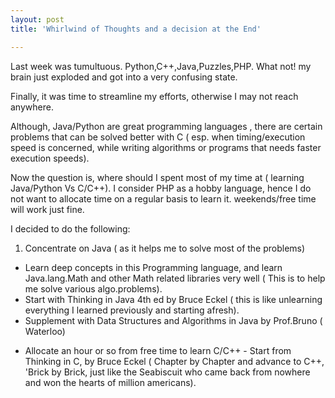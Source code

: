 ```yaml
---
layout: post
title: 'Whirlwind of Thoughts and a decision at the End'

---
```


Last week was tumultuous. Python,C++,Java,Puzzles,PHP. What not! my brain just exploded and got into a very confusing state.

Finally, it was time to streamline my efforts, otherwise I may not reach anywhere.

Although, Java/Python are great programming languages , there are certain problems that can be solved better with C ( esp. when timing/execution speed is concerned, while writing algorithms or programs that needs faster execution speeds).

Now the question is, where should I spent most of my time at ( learning Java/Python Vs C/C++). I consider PHP as a hobby language, hence I do not want to allocate time on a regular basis to learn it. weekends/free time will work just fine.

I decided to do the following:
<ol>
	<li>Concentrate on Java ( as it helps me to solve most of the problems)</li>
</ol>
<ul>
	<li style="text-align:left;">Learn deep concepts in this Programming language, and learn Java.lang.Math and other Math related libraries very well ( This is to help me solve various algo.problems).</li>
	<li>Start with Thinking in Java 4th ed by Bruce Eckel ( this is like unlearning everything I learned previously and starting afresh).</li>
	<li>Supplement with Data Structures and Algorithms in Java by Prof.Bruno ( Waterloo)</li>
</ul>
<ul>
	<li>Allocate an hour or so from free time to learn C/C++ - Start from Thinking in C, by Bruce Eckel ( Chapter by Chapter and advance to C++, 'Brick by Brick, just like the Seabiscuit who came back from nowhere and won the hearts of million americans).</li>
</ul>
